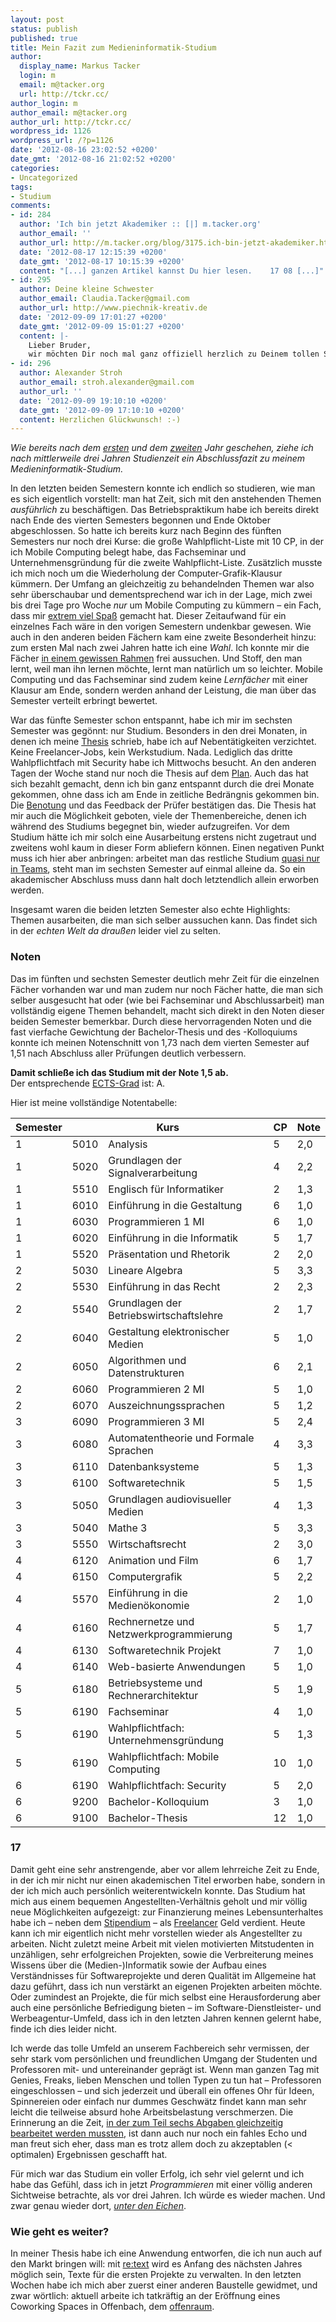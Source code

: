 ```yaml
---
layout: post
status: publish
published: true
title: Mein Fazit zum Medieninformatik-Studium
author:
  display_name: Markus Tacker
  login: m
  email: m@tacker.org
  url: http://tckr.cc/
author_login: m
author_email: m@tacker.org
author_url: http://tckr.cc/
wordpress_id: 1126
wordpress_url: /?p=1126
date: '2012-08-16 23:02:52 +0200'
date_gmt: '2012-08-16 21:02:52 +0200'
categories:
- Uncategorized
tags:
- Studium
comments:
- id: 284
  author: 'Ich bin jetzt Akademiker :: [|] m.tacker.org'
  author_email: ''
  author_url: http://m.tacker.org/blog/3175.ich-bin-jetzt-akademiker.html
  date: '2012-08-17 12:15:39 +0200'
  date_gmt: '2012-08-17 10:15:39 +0200'
  content: "[...] ganzen Artikel kannst Du hier lesen.    17 08 [...]"
- id: 295
  author: Deine kleine Schwester
  author_email: Claudia.Tacker@gmail.com
  author_url: http://www.piechnik-kreativ.de
  date: '2012-09-09 17:01:27 +0200'
  date_gmt: '2012-09-09 15:01:27 +0200'
  content: |-
    Lieber Bruder,
    wir möchten Dir noch mal ganz offiziell herzlich zu Deinem tollen Studienabschluss gratulieren. An dieser Stelle muss ich mal wieder neidvoll anerkennen: Du bist und bleibst einfach ein Streber ;-) Aber das hast Du Dir voll und ganz verdient! Mach weiter so und verfolge Deine Ziele. Wir wünschen Dir weiterhin viel Erfolg bei all Deinen Projekten. Viele liebe Grüße, Claudi&amp;Olli
- id: 296
  author: Alexander Stroh
  author_email: stroh.alexander@gmail.com
  author_url: ''
  date: '2012-09-09 19:10:10 +0200'
  date_gmt: '2012-09-09 17:10:10 +0200'
  content: Herzlichen Glückwunsch! :-)
---
```

<p><em>Wie bereits nach dem <a href="/zwischenfazit-nach-einem-jahr" title="Zwischenfazit nach einem Jahr">ersten</a> und dem <a href="/zwischenfazit-nach-zwei-jahren" title="Zwischenfazit nach zwei Jahren">zweiten</a> Jahr geschehen, ziehe ich nach mittlerweile drei Jahren Studienzeit ein Abschlussfazit zu meinem Medieninformatik-Studium.</em></p>
<p>In den letzten beiden Semestern konnte ich endlich so studieren, wie man es sich eigentlich vorstellt: man hat Zeit, sich mit den anstehenden Themen <em>ausführlich</em> zu beschäftigen. Das Betriebspraktikum habe ich bereits direkt nach Ende des vierten Semesters begonnen und Ende Oktober abgeschlossen. So hatte ich bereits kurz nach Beginn des fünften Semesters nur noch drei Kurse: die große Wahlpflicht-Liste mit 10 CP, in der ich Mobile Computing belegt habe, das Fachseminar und Unternehmensgründung für die zweite Wahlpflicht-Liste. Zusätzlich musste ich mich noch um die Wiederholung der Computer-Grafik-Klausur kümmern. Der Umfang an gleichzeitig zu behandelnden Themen war also sehr überschaubar und dementsprechend war ich in der Lage, mich zwei bis drei Tage pro Woche <em>nur</em> um Mobile Computing zu kümmern &ndash; ein Fach, dass mir <a href="/projektergebnis-mobile-computing">extrem viel Spaß</a> gemacht hat. Dieser Zeitaufwand für ein einzelnes Fach wäre in den vorigen Semestern undenkbar gewesen. Wie auch in den anderen beiden Fächern kam eine zweite Besonderheit hinzu: zum ersten Mal nach zwei Jahren hatte ich eine <em>Wahl</em>. Ich konnte mir die Fächer <a href="/listenfaecher">in einem gewissen Rahmen</a> frei aussuchen. Und Stoff, den man lernt, weil man ihn lernen möchte, lernt man natürlich um so leichter. Mobile Computing und das Fachseminar sind zudem keine <em>Lernfächer</em> mit einer Klausur am Ende, sondern werden anhand der Leistung, die man über das Semester verteilt erbringt bewertet.</p>
<p>War das fünfte Semester schon entspannt, habe ich mir im sechsten Semester was gegönnt: nur Studium. Besonders in den drei Monaten, in denen ich meine <a href="/thesis-abstract" title="Thesis: Abstract">Thesis</a> schrieb, habe ich auf Nebentätigkeiten verzichtet. Keine Freelancer-Jobs, kein Werkstudium. Nada. Lediglich das dritte Wahlpflichtfach mit Security habe ich Mittwochs besucht. An den anderen Tagen der Woche stand nur noch die Thesis auf dem <a href="/zeitplan-fur-die-thesis" title="Zeitplan für die Thesis">Plan</a>. Auch das hat sich bezahlt gemacht, denn ich bin ganz entspannt durch die drei Monate gekommen, ohne dass ich am Ende in zeitliche Bedrängnis gekommen bin. Die <a href="/thesis-10" title="Thesis: 1,0">Benotung</a> und das Feedback der Prüfer bestätigen das. Die Thesis hat mir auch die Möglichkeit geboten, viele der Themenbereiche, denen ich während des Studiums begegnet bin, wieder aufzugreifen. Vor dem Studium hätte ich mir solch eine Ausarbeitung erstens nicht zugetraut und zweitens wohl kaum in dieser Form abliefern können. Einen negativen Punkt muss ich hier aber anbringen: arbeitet man das restliche Studium <a href="http://cdn.memegenerator.net/instances/400x/25021691.jpg">quasi nur in Teams</a>, steht man im sechsten Semester auf einmal alleine da. So ein akademischer Abschluss muss dann halt doch letztendlich allein erworben werden. </p>
<p>Insgesamt waren die beiden letzten Semester also echte Highlights: Themen ausarbeiten, die man sich selber aussuchen kann. Das findet sich in der <em>echten Welt da draußen</em> leider viel zu selten.</p>
<h3 class="textimage">Noten</h3>
<p>Das im fünften und sechsten Semester deutlich mehr Zeit für die einzelnen Fächer vorhanden war und man zudem nur noch Fächer hatte, die man sich selber ausgesucht hat oder (wie bei Fachseminar und Abschlussarbeit) man vollständig eigene Themen behandelt, macht sich direkt in den Noten dieser beiden Semester bemerkbar. Durch diese hervorragenden Noten und die fast vierfache Gewichtung der Bachelor-Thesis und des -Kolloquiums konnte ich meinen Notenschnitt von 1,73 nach dem vierten Semester auf 1,51 nach Abschluss aller Prüfungen deutlich verbessern.</p>
<p><strong>Damit schließe ich das Studium mit der Note 1,5 ab.</strong><br />
Der entsprechende <a href="http://de.wikipedia.org/wiki/European_Credit_Transfer_System#ECTS-Einstufungstabellen">ECTS-Grad</a> ist: A.</p>
<p>Hier ist meine vollständige Notentabelle:</p>
<table class="normal">
<thead>
<tr>
<th>Semester</th>
<th colspan="2">Kurs</th>
<th>CP</th>
<th>Note</th>
</tr>
</thead>
<tbody>
<tr>
<td class="center">1</td>
<td>5010</td>
<td>Analysis</td>
<td class="center">5</td>
<td>2,0</td>
</tr>
<tr>
<td class="center">1</td>
<td>5020</td>
<td>Grundlagen der Signalverarbeitung</td>
<td class="center">4</td>
<td>2,2</td>
</tr>
<tr>
<td class="center">1</td>
<td>5510</td>
<td>Englisch für Informatiker</td>
<td class="center">2</td>
<td>1,3</td>
</tr>
<tr>
<td class="center">1</td>
<td>6010</td>
<td>Einführung in die Gestaltung</td>
<td class="center">6</td>
<td>1,0</td>
</tr>
<tr>
<td class="center">1</td>
<td>6030</td>
<td>Programmieren 1 MI</td>
<td class="center">6</td>
<td>1,0</td>
</tr>
<tr>
<td class="center">1</td>
<td>6020</td>
<td>Einführung in die Informatik</td>
<td class="center">5</td>
<td>1,7</td>
</tr>
<tr>
<td class="center">1</td>
<td>5520</td>
<td>Präsentation und Rhetorik</td>
<td class="center">2</td>
<td>2,0</td>
</tr>
<tr>
<td class="center">2</td>
<td>5030</td>
<td>Lineare Algebra</td>
<td class="center">5</td>
<td>3,3</td>
</tr>
<tr>
<td class="center">2</td>
<td>5530</td>
<td>Einführung in das Recht</td>
<td class="center">2</td>
<td>2,3</td>
</tr>
<tr>
<td class="center">2</td>
<td>5540</td>
<td>Grundlagen der Betriebswirtschaftslehre</td>
<td class="center">2</td>
<td>1,7</td>
</tr>
<tr>
<td class="center">2</td>
<td>6040</td>
<td>Gestaltung elektronischer Medien</td>
<td class="center">5</td>
<td>1,0</td>
</tr>
<tr>
<td class="center">2</td>
<td>6050</td>
<td>Algorithmen und Datenstrukturen</td>
<td class="center">6</td>
<td>2,1</td>
</tr>
<tr>
<td class="center">2</td>
<td>6060</td>
<td>Programmieren 2 MI</td>
<td class="center">5</td>
<td>1,0</td>
</tr>
<tr>
<td class="center">2</td>
<td>6070</td>
<td>Auszeichnungssprachen</td>
<td class="center">5</td>
<td>1,2</td>
</tr>
<tr>
<td class="center">3</td>
<td>6090</td>
<td>Programmieren 3 MI</td>
<td class="center">5</td>
<td>2,4</td>
</tr>
<tr>
<td class="center">3</td>
<td>6080</td>
<td>Automatentheorie und Formale Sprachen</td>
<td class="center">4</td>
<td>3,3</td>
</tr>
<tr>
<td class="center">3</td>
<td>6110</td>
<td>Datenbanksysteme</td>
<td class="center">5</td>
<td>1,3</td>
</tr>
<tr>
<td class="center">3</td>
<td>6100</td>
<td>Softwaretechnik</td>
<td class="center">5</td>
<td>1,5</td>
</tr>
<tr>
<td class="center">3</td>
<td>5050</td>
<td>Grundlagen audiovisueller Medien</td>
<td class="center">4</td>
<td>1,3</td>
</tr>
<tr>
<td class="center">3</td>
<td>5040</td>
<td>Mathe 3</td>
<td class="center">5</td>
<td>3,3</td>
</tr>
<tr>
<td class="center">3</td>
<td>5550</td>
<td>Wirtschaftsrecht</td>
<td class="center">2</td>
<td>3,0</td>
</tr>
<tr>
<td class="center">4</td>
<td>6120</td>
<td>Animation und Film</td>
<td class="center">6</td>
<td>1,7</td>
</tr>
<tr>
<td class="center">4</td>
<td>6150</td>
<td>Computergrafik</td>
<td class="center">5</td>
<td>2,2</td>
</tr>
<tr>
<td class="center">4</td>
<td>5570</td>
<td>Einführung in die Medienökonomie</td>
<td class="center">2</td>
<td>1,0</td>
</tr>
<tr>
<td class="center">4</td>
<td>6160</td>
<td>Rechnernetze und Netzwerkprogrammierung</td>
<td class="center">5</td>
<td>1,7</td>
</tr>
<tr>
<td class="center">4</td>
<td>6130</td>
<td>Softwaretechnik Projekt</td>
<td class="center">7</td>
<td>1,0</td>
</tr>
<tr>
<td class="center">4</td>
<td>6140</td>
<td>Web-basierte Anwendungen</td>
<td class="center">5</td>
<td>1,0</td>
</tr>
<tr>
<td class="center">5</td>
<td>6180</td>
<td>Betriebsysteme und Rechnerarchitektur</td>
<td class="center">5</td>
<td>1,9</td>
</tr>
<tr>
<td class="center">5</td>
<td>6190</td>
<td>Fachseminar</td>
<td class="center">4</td>
<td>1,0</td>
</tr>
<tr>
<td class="center">5</td>
<td>6190</td>
<td>Wahlpflichtfach: Unternehmensgründung</td>
<td class="center">5</td>
<td>1,3</td>
</tr>
<tr>
<td class="center">5</td>
<td>6190</td>
<td>Wahlpflichtfach: Mobile Computing</td>
<td class="center">10</td>
<td>1,0</td>
</tr>
<tr>
<td class="center">6</td>
<td>6190</td>
<td>Wahlpflichtfach: Security</td>
<td class="center">5</td>
<td>2,0</td>
</tr>
<tr>
<td class="center">6</td>
<td>9200</td>
<td>Bachelor-Kolloquium</td>
<td class="center">3</td>
<td>1,0</td>
</tr>
<tr>
<td class="center">6</td>
<td>9100</td>
<td>Bachelor-Thesis</td>
<td class="center">12</td>
<td>1,0</td>
</tr>
</tbody>
</table>
<h3 class="textimage">17</h3>
<p>Damit geht eine sehr anstrengende, aber vor allem lehrreiche Zeit zu Ende, in der ich mir nicht nur einen akademischen Titel erworben habe, sondern in der ich mich auch persönlich weiterentwickeln konnte. Das Studium hat mich aus einem bequemen Angestellten-Verhältnis geholt und mir völlig neue Möglichkeiten aufgezeigt: zur Finanzierung meines Lebensunterhaltes habe ich &ndash; neben dem <a href="http://m.tacker.org/blog/1574.erststudium-mit-29-dank-aufstiegsstipendium.html">Stipendium</a> &ndash; als <a href="http://coderbyheart.de/">Freelancer</a> Geld verdient. Heute kann ich mir eigentlich nicht mehr vorstellen wieder als Angestellter zu arbeiten. Nicht zuletzt meine Arbeit mit vielen motivierten Mitstudenten in unzähligen, sehr erfolgreichen Projekten, sowie die Verbreiterung meines Wissens über die (Medien-)Informatik sowie der Aufbau eines Verständnisses für Softwareprojekte und deren Qualität im Allgemeine hat dazu geführt, dass ich nun verstärkt an eigenen Projekten arbeiten möchte. Oder zumindest an Projekte, die für mich selbst eine Herausforderung aber auch eine persönliche Befriedigung bieten &ndash; im Software-Dienstleister- und Werbeagentur-Umfeld, dass ich in den letzten Jahren kennen gelernt habe, finde ich dies leider nicht.</p>
<p>Ich werde das tolle Umfeld an unserem Fachbereich sehr vermissen, der sehr stark vom persönlichen und freundlichen Umgang der Studenten und Professoren mit- und untereinander geprägt ist. Wenn man ganzen Tag mit Genies, Freaks, lieben Menschen und tollen Typen zu tun hat &ndash; Professoren eingeschlossen &ndash; und sich jederzeit und überall ein offenes Ohr für Ideen, Spinnereien oder einfach nur dummes Geschwätz findet kann man sehr leicht die teilweise absurd hohe Arbeitsbelastung verschmerzen. Die Erinnerung an die Zeit, <a href="/bewertete-abgaben-im-4-semester">in der zum Teil sechs Abgaben gleichzeitig bearbeitet werden mussten</a>, ist dann auch nur noch ein fahles Echo und man freut sich eher, dass man es trotz allem doch zu akzeptablen (&lt; optimalen) Ergebnissen geschafft hat.</p>
<p>Für mich war das Studium ein voller Erfolg, ich sehr viel gelernt und ich habe das Gefühl, dass ich in jetzt <em>Programmieren</em> mit einer völlig anderen Sichtweise betrachte, als vor drei Jahren. Ich würde es wieder machen. Und zwar genau wieder dort, <a href="http://www.hs-rm.de/medieninformatik"><em>unter den Eichen</em></a>.</p>
<h3 class="textimage">Wie geht es weiter?</h3>
<p>In meiner Thesis habe ich eine Anwendung entworfen, die ich nun auch auf den Markt bringen will: mit <a href="http://retext.it/" rel="me">re:text</a> wird es Anfang des nächsten Jahres möglich sein, Texte für die ersten Projekte zu verwalten. In den letzten Wochen habe ich mich aber zuerst einer anderen Baustelle gewidmet, und zwar wörtlich: aktuell arbeite ich tatkräftig an der Eröffnung eines Coworking Spaces in Offenbach, dem <a href="http://offenraum.de/" rel="me">offenraum</a>.</p>
